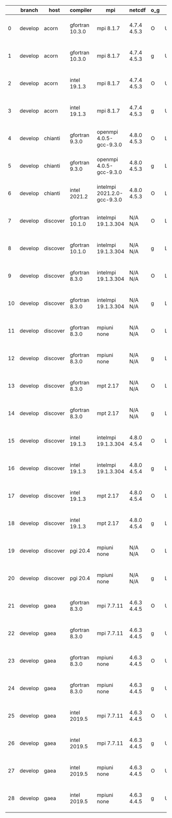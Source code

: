 |    | branch   | host     | compiler        | mpi                         | netcdf      | o_g   | os     | build   | u_pass   | u_fail   | s_pass   | s_fail   | e_pass   | e_fail   |   nuopc_pass |   nuopc_fail | artifacts_hash                                                                                                                                                        | modified                  |
|----|----------|----------|-----------------|-----------------------------|-------------|-------|--------|---------|----------|----------|----------|----------|----------|----------|--------------|--------------|-----------------------------------------------------------------------------------------------------------------------------------------------------------------------|---------------------------|
|  0 | develop  | acorn    | gfortran 10.3.0 | mpi 8.1.7                   | 4.7.4 4.5.3 | O     | Unicos | pass    | 13661    | 0        | 49       | 0        | 80       | 0        |           50 |            0 | [artifacts](https://github.com/esmf-org/esmf-test-artifacts/tree/c4225b7f07365fe2b61fbb34669e738d9f31ec97/develop/acorn/gfortran/10.3.0/O/mpi/8.1.7)                  | 2022-04-12 01:51:27 +0000 |
|  1 | develop  | acorn    | gfortran 10.3.0 | mpi 8.1.7                   | 4.7.4 4.5.3 | g     | Unicos | pass    | 13661    | 0        | 49       | 0        | 80       | 0        |           50 |            0 | [artifacts](https://github.com/esmf-org/esmf-test-artifacts/tree/1827325a77796a81a28c05a003283106a3e85329/develop/acorn/gfortran/10.3.0/g/mpi/8.1.7)                  | 2022-04-12 01:58:03 +0000 |
|  2 | develop  | acorn    | intel 19.1.3    | mpi 8.1.7                   | 4.7.4 4.5.3 | O     | Unicos | pass    | 13661    | 0        | 49       | 0        | 80       | 0        |           50 |            0 | [artifacts](https://github.com/esmf-org/esmf-test-artifacts/tree/13a431077b1bfad671cd8e53fcf456ae47f70899/develop/acorn/intel/19.1.3/O/mpi/8.1.7)                     | 2022-04-12 01:54:50 +0000 |
|  3 | develop  | acorn    | intel 19.1.3    | mpi 8.1.7                   | 4.7.4 4.5.3 | g     | Unicos | pass    | 13661    | 0        | 49       | 0        | 80       | 0        |           50 |            0 | [artifacts](https://github.com/esmf-org/esmf-test-artifacts/tree/3b0574b1c1b4ccde38b2ba0da09534aa88aface3/develop/acorn/intel/19.1.3/g/mpi/8.1.7)                     | 2022-04-12 01:54:30 +0000 |
|  4 | develop  | chianti  | gfortran 9.3.0  | openmpi 4.0.5-gcc-9.3.0     | 4.8.0 4.5.3 | O     | Linux  | pass    | 13661    | 0        | 49       | 0        | 80       | 0        |           50 |            0 | [artifacts](https://github.com/esmf-org/esmf-test-artifacts/tree/331128ba403281da5c79b967600889ae9c0ec06b/develop/chianti/gfortran/9.3.0/O/openmpi/4.0.5-gcc-9.3.0)   | 2022-04-12 01:54:53 -0400 |
|  5 | develop  | chianti  | gfortran 9.3.0  | openmpi 4.0.5-gcc-9.3.0     | 4.8.0 4.5.3 | g     | Linux  | pass    | 13661    | 0        | 49       | 0        | 80       | 0        |           50 |            0 | [artifacts](https://github.com/esmf-org/esmf-test-artifacts/tree/1a0face41f62f9181bb85743fe790a87dec8f2af/develop/chianti/gfortran/9.3.0/g/openmpi/4.0.5-gcc-9.3.0)   | 2022-04-12 02:54:18 -0400 |
|  6 | develop  | chianti  | intel 2021.2    | intelmpi 2021.2.0-gcc-9.3.0 | 4.8.0 4.5.3 | O     | Linux  | pass    | 13661    | 0        | 49       | 0        | 80       | 0        |           50 |            0 | [artifacts](https://github.com/esmf-org/esmf-test-artifacts/tree/3e5310b38a0cde08c9b531f676f08080cfd3501f/develop/chianti/intel/2021.2/O/intelmpi/2021.2.0-gcc-9.3.0) | 2022-04-12 02:28:04 -0400 |
|  7 | develop  | discover | gfortran 10.1.0 | intelmpi 19.1.3.304         | N/A N/A     | O     | Linux  | fail    | fail     | fail     | fail     | fail     | fail     | fail     |            0 |           50 | [artifacts](https://github.com/esmf-org/esmf-test-artifacts/tree/91087e2257b066d5cd42b5d434cc081f3ca2e0d4/develop/discover/gfortran/10.1.0/O/intelmpi/19.1.3.304)     | 2022-04-12 01:06:45 -0400 |
|  8 | develop  | discover | gfortran 10.1.0 | intelmpi 19.1.3.304         | N/A N/A     | g     | Linux  | fail    | fail     | fail     | fail     | fail     | fail     | fail     |            0 |           50 | [artifacts](https://github.com/esmf-org/esmf-test-artifacts/tree/855e6aa08d1896b5c8df8aeb6decd190973d24ab/develop/discover/gfortran/10.1.0/g/intelmpi/19.1.3.304)     | 2022-04-12 01:12:57 -0400 |
|  9 | develop  | discover | gfortran 8.3.0  | intelmpi 19.1.3.304         | N/A N/A     | O     | Linux  | fail    | fail     | fail     | fail     | fail     | fail     | fail     |            0 |           50 | [artifacts](https://github.com/esmf-org/esmf-test-artifacts/tree/40e79bb1a7a3cf9fdf034c9ca280e28ed408bf7e/develop/discover/gfortran/8.3.0/O/intelmpi/19.1.3.304)      | 2022-04-12 01:04:26 -0400 |
| 10 | develop  | discover | gfortran 8.3.0  | intelmpi 19.1.3.304         | N/A N/A     | g     | Linux  | fail    | fail     | fail     | fail     | fail     | fail     | fail     |            0 |           50 | [artifacts](https://github.com/esmf-org/esmf-test-artifacts/tree/82f76c066bc49bd2644bc49b3e6e83a64228a009/develop/discover/gfortran/8.3.0/g/intelmpi/19.1.3.304)      | 2022-04-12 01:10:51 -0400 |
| 11 | develop  | discover | gfortran 8.3.0  | mpiuni none                 | N/A N/A     | O     | Linux  | fail    | fail     | fail     | fail     | fail     | fail     | fail     |            0 |           50 | [artifacts](https://github.com/esmf-org/esmf-test-artifacts/tree/4ec7cff1c427b9bff15baaf9ef0e693de632b7af/develop/discover/gfortran/8.3.0/O/mpiuni/none)              | 2022-04-12 01:03:09 -0400 |
| 12 | develop  | discover | gfortran 8.3.0  | mpiuni none                 | N/A N/A     | g     | Linux  | fail    | fail     | fail     | fail     | fail     | fail     | fail     |            0 |           50 | [artifacts](https://github.com/esmf-org/esmf-test-artifacts/tree/a254adddef6e2267c11c80f6e716899b7bf4f66c/develop/discover/gfortran/8.3.0/g/mpiuni/none)              | 2022-04-12 01:09:47 -0400 |
| 13 | develop  | discover | gfortran 8.3.0  | mpt 2.17                    | N/A N/A     | O     | Linux  | fail    | fail     | fail     | fail     | fail     | fail     | fail     |            0 |           50 | [artifacts](https://github.com/esmf-org/esmf-test-artifacts/tree/95ed490bb24e9e8443212fc08a333f146a585c98/develop/discover/gfortran/8.3.0/O/mpt/2.17)                 | 2022-04-12 01:03:45 -0400 |
| 14 | develop  | discover | gfortran 8.3.0  | mpt 2.17                    | N/A N/A     | g     | Linux  | fail    | fail     | fail     | fail     | fail     | fail     | fail     |            0 |           50 | [artifacts](https://github.com/esmf-org/esmf-test-artifacts/tree/d671523681e301703f9890f16f671f8fcc49a384/develop/discover/gfortran/8.3.0/g/mpt/2.17)                 | 2022-04-12 01:07:40 -0400 |
| 15 | develop  | discover | intel 19.1.3    | intelmpi 19.1.3.304         | 4.8.0 4.5.4 | O     | Linux  | fail    | fail     | fail     | fail     | fail     | fail     | fail     |            0 |           50 | [artifacts](https://github.com/esmf-org/esmf-test-artifacts/tree/b4ee7f4f19dd12ee34b17ec364c5a7771c62041f/develop/discover/intel/19.1.3/O/intelmpi/19.1.3.304)        | 2022-04-12 01:08:46 -0400 |
| 16 | develop  | discover | intel 19.1.3    | intelmpi 19.1.3.304         | 4.8.0 4.5.4 | g     | Linux  | fail    | fail     | fail     | fail     | fail     | fail     | fail     |            0 |           50 | [artifacts](https://github.com/esmf-org/esmf-test-artifacts/tree/855e6aa08d1896b5c8df8aeb6decd190973d24ab/develop/discover/intel/19.1.3/g/intelmpi/19.1.3.304)        | 2022-04-12 01:12:57 -0400 |
| 17 | develop  | discover | intel 19.1.3    | mpt 2.17                    | 4.8.0 4.5.4 | O     | Linux  | fail    | fail     | fail     | fail     | fail     | fail     | fail     |            0 |           50 | [artifacts](https://github.com/esmf-org/esmf-test-artifacts/tree/193734eda80b002ebeaef80a92280558d80f2764/develop/discover/intel/19.1.3/O/mpt/2.17)                   | 2022-04-12 01:08:13 -0400 |
| 18 | develop  | discover | intel 19.1.3    | mpt 2.17                    | 4.8.0 4.5.4 | g     | Linux  | fail    | fail     | fail     | fail     | fail     | fail     | fail     |            0 |           50 | [artifacts](https://github.com/esmf-org/esmf-test-artifacts/tree/1b2a5b9a7d1dd0065a7fb7d9003e2c94cd964046/develop/discover/intel/19.1.3/g/mpt/2.17)                   | 2022-04-12 01:09:16 -0400 |
| 19 | develop  | discover | pgi 20.4        | mpiuni none                 | N/A N/A     | O     | Linux  | fail    | fail     | fail     | fail     | fail     | fail     | fail     |            0 |           50 | [artifacts](https://github.com/esmf-org/esmf-test-artifacts/tree/ca917802c329680b123d8caf7053a45a8f7c7929/develop/discover/pgi/20.4/O/mpiuni/none)                    | 2022-04-12 01:20:17 -0400 |
| 20 | develop  | discover | pgi 20.4        | mpiuni none                 | N/A N/A     | g     | Linux  | fail    | fail     | fail     | fail     | fail     | fail     | fail     |            0 |           50 | [artifacts](https://github.com/esmf-org/esmf-test-artifacts/tree/b0583c88bc50ff74751b1ecb65c02bb220911afb/develop/discover/pgi/20.4/g/mpiuni/none)                    | 2022-04-12 01:36:06 -0400 |
| 21 | develop  | gaea     | gfortran 8.3.0  | mpi 7.7.11                  | 4.6.3 4.4.5 | O     | Unicos | pass    | 13660    | 1        | 49       | 0        | 80       | 0        |           47 |            3 | [artifacts](https://github.com/esmf-org/esmf-test-artifacts/tree/33f3d7cf2f664600dcbfe61765a5d52d27ca53ee/develop/gaea/gfortran/8.3.0/O/mpi/7.7.11)                   | 2022-04-12 02:03:34 -0400 |
| 22 | develop  | gaea     | gfortran 8.3.0  | mpi 7.7.11                  | 4.6.3 4.4.5 | g     | Unicos | pass    | 13660    | 1        | 49       | 0        | 80       | 0        |           47 |            3 | [artifacts](https://github.com/esmf-org/esmf-test-artifacts/tree/0e0abb44d01ab05fa6ec139bf550cbd35af3b9a3/develop/gaea/gfortran/8.3.0/g/mpi/7.7.11)                   | 2022-04-12 02:33:54 -0400 |
| 23 | develop  | gaea     | gfortran 8.3.0  | mpiuni none                 | 4.6.3 4.4.5 | O     | Unicos | fail    | fail     | fail     | fail     | fail     | fail     | fail     |            0 |           50 | [artifacts](https://github.com/esmf-org/esmf-test-artifacts/tree/f20576f2f51b9f9584a30a395565db2771a33f2a/develop/gaea/gfortran/8.3.0/O/mpiuni/none)                  | 2022-04-12 00:22:48 -0400 |
| 24 | develop  | gaea     | gfortran 8.3.0  | mpiuni none                 | 4.6.3 4.4.5 | g     | Unicos | fail    | fail     | fail     | fail     | fail     | fail     | fail     |            0 |           50 | [artifacts](https://github.com/esmf-org/esmf-test-artifacts/tree/fd99908d3df505cd74c11842fefc9b495b6d53dc/develop/gaea/gfortran/8.3.0/g/mpiuni/none)                  | 2022-04-12 00:30:43 -0400 |
| 25 | develop  | gaea     | intel 2019.5    | mpi 7.7.11                  | 4.6.3 4.4.5 | O     | Unicos | pass    | 13646    | 15       | 49       | 0        | 80       | 0        |           47 |            3 | [artifacts](https://github.com/esmf-org/esmf-test-artifacts/tree/f03b394e7261dc8f7926b7e25ef14d6d91152bde/develop/gaea/intel/2019.5/O/mpi/7.7.11)                     | 2022-04-12 01:36:37 -0400 |
| 26 | develop  | gaea     | intel 2019.5    | mpi 7.7.11                  | 4.6.3 4.4.5 | g     | Unicos | pass    | 13646    | 15       | 49       | 0        | 80       | 0        |           47 |            3 | [artifacts](https://github.com/esmf-org/esmf-test-artifacts/tree/9e7320fd1e154ba5c50cb84cf20020f2268109ea/develop/gaea/intel/2019.5/g/mpi/7.7.11)                     | 2022-04-12 01:50:02 -0400 |
| 27 | develop  | gaea     | intel 2019.5    | mpiuni none                 | 4.6.3 4.4.5 | O     | Unicos | fail    | fail     | fail     | fail     | fail     | fail     | fail     |            0 |           50 | [artifacts](https://github.com/esmf-org/esmf-test-artifacts/tree/4b2465549f06de6625cb02f56cd08a646eb710e6/develop/gaea/intel/2019.5/O/mpiuni/none)                    | 2022-04-12 00:28:26 -0400 |
| 28 | develop  | gaea     | intel 2019.5    | mpiuni none                 | 4.6.3 4.4.5 | g     | Unicos | fail    | fail     | fail     | fail     | fail     | fail     | fail     |            0 |           50 | [artifacts](https://github.com/esmf-org/esmf-test-artifacts/tree/a1d48409c0745b9af82748c8c3bd3928fe39a695/develop/gaea/intel/2019.5/g/mpiuni/none)                    | 2022-04-12 00:36:51 -0400 |